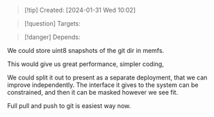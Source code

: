 
>[!tip] Created: [2024-01-31 Wed 10:02]

>[!question] Targets: 

>[!danger] Depends: 

We could store uint8 snapshots of the git dir in memfs.

This would give us great performance, simpler coding,

We could split it out to present as a separate deployment, that we can improve independently.  The interface it gives to the system can be constrained, and then it can be masked however we see fit.

Full pull and push to git is easiest way now.

